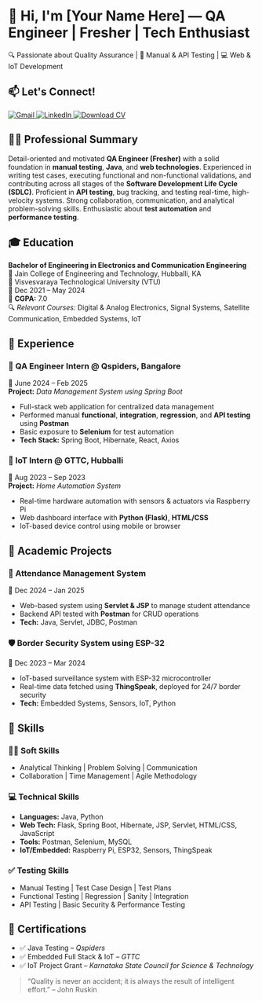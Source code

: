 # 👋 Hi, I'm [Your Name Here] — QA Engineer | Fresher | Tech Enthusiast  
🔍 Passionate about Quality Assurance | 🧪 Manual & API Testing | 💻 Web & IoT Development


## 📫 Let's Connect!  
<p align="left">
  <a href="mailto:your.email@example.com">
    <img src="https://img.shields.io/badge/Gmail-D14836?style=for-the-badge&logo=gmail&logoColor=white" alt="Gmail">
  </a>
  <a href="https://www.linkedin.com/in/your-link" target="_blank">
    <img src="https://img.shields.io/badge/LinkedIn-0077B5?style=for-the-badge&logo=linkedin&logoColor=white" alt="LinkedIn">
  </a>
  <a href="https://your-cv-link.com/YourName_CV.pdf" target="_blank">
    <img src="https://img.shields.io/badge/Download_CV-FF5722?style=for-the-badge&logo=adobeacrobatreader&logoColor=white" alt="Download CV">
  </a>
</p>


## 👨‍💻 Professional Summary  
Detail-oriented and motivated **QA Engineer (Fresher)** with a solid foundation in **manual testing**, **Java**, and **web technologies**. Experienced in writing test cases, executing functional and non-functional validations, and contributing across all stages of the **Software Development Life Cycle (SDLC)**. Proficient in **API testing**, bug tracking, and testing real-time, high-velocity systems. Strong collaboration, communication, and analytical problem-solving skills. Enthusiastic about **test automation** and **performance testing**.

## 🎓 Education  
**Bachelor of Engineering in Electronics and Communication Engineering**  
📍 Jain College of Engineering and Technology, Hubballi, KA  
🧾 Visvesvaraya Technological University (VTU)  
📅 Dec 2021 – May 2024  
🎯 **CGPA:** 7.0  
🔍 *Relevant Courses:* Digital & Analog Electronics, Signal Systems, Satellite Communication, Embedded Systems, IoT  

## 💼 Experience  

### 📍 QA Engineer Intern @ Qspiders, Bangalore  
📅 June 2024 – Feb 2025  
**Project:** *Data Management System using Spring Boot*  
- Full-stack web application for centralized data management  
- Performed manual **functional**, **integration**, **regression**, and **API testing** using **Postman**  
- Basic exposure to **Selenium** for test automation  
- **Tech Stack:** Spring Boot, Hibernate, React, Axios  

### 📍 IoT Intern @ GTTC, Hubballi  
📅 Aug 2023 – Sep 2023  
**Project:** *Home Automation System*  
- Real-time hardware automation with sensors & actuators via Raspberry Pi  
- Web dashboard interface with **Python (Flask)**, **HTML/CSS**  
- IoT-based device control using mobile or browser  

## 🚀 Academic Projects  

### 📝 Attendance Management System  
📅 Dec 2024 – Jan 2025  
- Web-based system using **Servlet & JSP** to manage student attendance  
- Backend API tested with **Postman** for CRUD operations  
- **Tech:** Java, Servlet, JDBC, Postman  

### 🛡️ Border Security System using ESP-32  
📅 Dec 2023 – Mar 2024  
- IoT-based surveillance system with ESP-32 microcontroller  
- Real-time data fetched using **ThingSpeak**, deployed for 24/7 border security  
- **Tech:** Embedded Systems, Sensors, IoT, Python  

## 🧠 Skills  

### 👨‍💼 Soft Skills  
- Analytical Thinking | Problem Solving | Communication  
- Collaboration | Time Management | Agile Methodology  

### 💻 Technical Skills  
- **Languages:** Java, Python  
- **Web Tech:** Flask, Spring Boot, Hibernate, JSP, Servlet, HTML/CSS, JavaScript  
- **Tools:** Postman, Selenium, MySQL  
- **IoT/Embedded:** Raspberry Pi, ESP32, Sensors, ThingSpeak  

### ✅ Testing Skills  
- Manual Testing | Test Case Design | Test Plans  
- Functional Testing | Regression | Sanity | Integration  
- API Testing | Basic Security & Performance Testing  

## 📜 Certifications  
- ✅ Java Testing – *Qspiders*  
- ✅ Embedded Full Stack & IoT – *GTTC*  
- ✅ IoT Project Grant – *Karnataka State Council for Science & Technology*

> “Quality is never an accident; it is always the result of intelligent effort.” – John Ruskin
